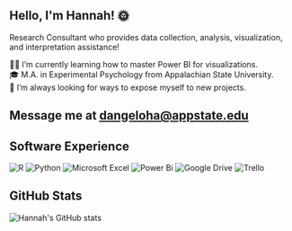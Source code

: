 ## Hello, I'm Hannah! 🌞

<!--
**dangeloha/dangeloha** is a ✨ _special_ ✨ repository because its `README.md` (this file) appears on your GitHub profile.
-->

Research Consultant who provides data collection, analysis, visualization, and interpretation assistance!<br/>

👩‍💻 I’m currently learning how to master Power BI for visualizations.<br/>
🎓 M.A. in Experimental Psychology from Appalachian State University.<br/>
🧭 I’m always looking for ways to expose myself to new projects.<br/>

## Message me at dangeloha@appstate.edu

## Software Experience
![R](https://img.shields.io/badge/r-%23276DC3.svg?style=for-the-badge&logo=r&logoColor=white)
![Python](https://img.shields.io/badge/python-3670A0?style=for-the-badge&logo=python&logoColor=ffdd54)
![Microsoft Excel](https://img.shields.io/badge/Microsoft_Excel-217346?style=for-the-badge&logo=microsoft-excel&logoColor=white)
![Power Bi](https://img.shields.io/badge/power_bi-F2C811?style=for-the-badge&logo=powerbi&logoColor=black)
![Google Drive](https://img.shields.io/badge/Google%20Drive-4285F4?style=for-the-badge&logo=googledrive&logoColor=white)
![Trello](https://img.shields.io/badge/Trello-%23026AA7.svg?style=for-the-badge&logo=Trello&logoColor=white)

## GitHub Stats
![Hannah's GitHub stats](https://github-readme-stats.vercel.app/api?username=dangeloha&show_icons=true&theme=tokyonight)
